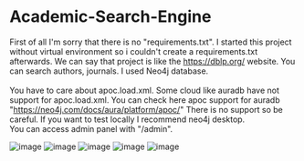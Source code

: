 # Academic-Search-Engine
First of all I'm sorry that there is no "requirements.txt". I started this project without virtual environment so i couldn't create a requirements.txt afterwards.
We can say that project is like the https://dblp.org/ website. You can search authors, journals. I used Neo4j database.  </br>   </br> 
You have to care about apoc.load.xml. Some cloud like auradb have not support for apoc.load.xml. You can check here apoc support for auradb "https://neo4j.com/docs/aura/platform/apoc/"
There is no support so be careful. If you want to test locally I recommend neo4j desktop.  </br>
You can access admin panel with "/admin".

![image](https://user-images.githubusercontent.com/73946383/178545510-3f5c8a4e-2238-48ee-8b2b-96f60c4f951a.png)
![image](https://user-images.githubusercontent.com/73946383/178547503-2ad38696-45e4-4f61-81be-9c30be6d3d90.png)
![image](https://user-images.githubusercontent.com/73946383/178547527-8fa2a5aa-f632-4500-a461-581bd7c90dff.png)
![image](https://user-images.githubusercontent.com/73946383/178547541-88765a6c-6bd4-4b85-8fe4-0d07a58b3c57.png)
![image](https://user-images.githubusercontent.com/73946383/178547573-a1d9f684-e14d-484d-bf34-bfbf3fb7432a.png)

